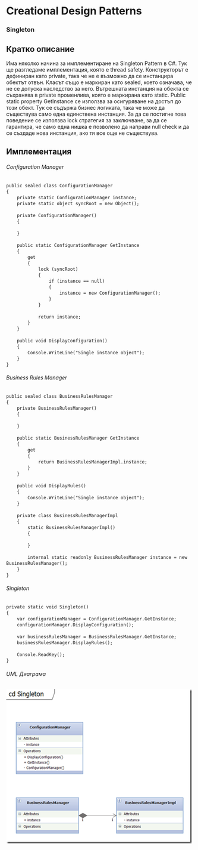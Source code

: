 # Creational Design Patterns 
### Singleton

## Кратко описание

Има няколко начина за имплементиране на Singleton Pattern в C#. Тук ще разгледаме имплементация, която е thread safety.
Конструкторът е дефиниран като private, така че не е възможно да се инстанцира обектът отвън.
Класът също е маркиран като sealed, което означава, че не се допуска наследство за него.
Вътрешната инстанция на обекта се съхранява в private променлива, която е маркирана като static.
Public static property GetInstance се използва за осигуряване на достъп до този обект.
Тук се съдържа бизнес логиката, така че може да съществува само една единствена инстанция.
За да се постигне това поведение се използва lock стратегия за заключване, за да се гарантира, че само една нишка е позволено да направи null check и да се създаде нова инстанция, ако тя все още не съществува.


## Имплементация


###### Configuration Manager


	public sealed class ConfigurationManager
    {
        private static ConfigurationManager instance;
        private static object syncRoot = new Object();
 
        private ConfigurationManager() 
        { 
        
        }
 
        public static ConfigurationManager GetInstance
        {
            get
            {
                lock (syncRoot)
                {
                    if (instance == null)
                    {
                        instance = new ConfigurationManager();
                    }
                }
 
                return instance;
            }
        }
 
        public void DisplayConfiguration()
        {
            Console.WriteLine("Single instance object");
        }
    }


###### Business Rules Manager

    public sealed class BusinessRulesManager
    {
        private BusinessRulesManager()
        {
 
        }
 
        public static BusinessRulesManager GetInstance
        {
            get
            {
                return BusinessRulesManagerImpl.instance;
            }
        }
 
        public void DisplayRules()
        {
            Console.WriteLine("Single instance object");
        }
 
        private class BusinessRulesManagerImpl
        {
            static BusinessRulesManagerImpl()
            {
 
            }
 
            internal static readonly BusinessRulesManager instance = new BusinessRulesManager();
        }
    }

###### Singleton

    private static void Singleton()
    {
        var configurationManager = ConfigurationManager.GetInstance;
        configurationManager.DisplayConfiguration();
 
        var businessRulesManager = BusinessRulesManager.GetInstance;
        businessRulesManager.DisplayRules();
 
        Console.ReadKey();
    }


###### UML Диаграма
![alt text](Pictures/Singleton.png)


